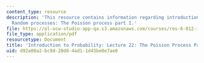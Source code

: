 ```yaml
---
content_type: resource
description: 'This resource contains information regarding introduction to probability:
  Random processes: The Poisson process part I.'
file: https://ol-ocw-studio-app-qa.s3.amazonaws.com/courses/res-6-012-introduction-to-probability-spring-2018/d92a00a2bc9d20d84ad11d43be0e7ae0_MITRES_6_012S18_L22.pdf
file_type: application/pdf
resourcetype: Document
title: 'Introduction to Probability: Lecture 22: The Poisson Process Part I'
uid: d92a00a2-bc9d-20d8-4ad1-1d43be0e7ae0
---
```

